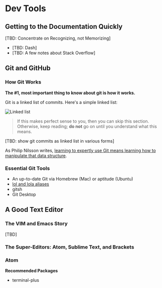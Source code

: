 # Dev Tools

## Getting to the Documentation Quickly

[TBD: Concentrate on Recognizing, not Memorizing]

* [TBD: Dash]
* [TBD: A few notes about Stack Overflow]

## Git and GitHub

### How Git Works

**The #1, most important thing to know about git is how it works.**

Git is a linked list of commits. Here's a simple linked list:

![Linked list](http://goose.ycp.edu/~dhovemey/fall2011/cs201/lecture/figures/sll.png)

> If this makes perfect sense to you, then you can skip this section. Otherwise, keep reading; **do not** go on until you understand what this means.

[TBD: show git commits as linked list in various forms]


As Philip Nilsson writes, [learning to expertly use Git means learning how to manipulate that data structure](http://www.jayway.com/2013/03/03/git-is-a-purely-functional-data-structure/).


### Essential Git Tools

* An up-to-date Git via Homebrew (Mac) or aptitude (Ubuntu)
* [lol and lola aliases](http://blog.kfish.org/2010/04/git-lola.html)
* gitsh
* Git Desktop



## A Good Text Editor


### The VIM and Emacs Story

[TBD]


### The Super-Editors: Atom, Sublime Text, and Brackets

### Atom

**Recommended Packages**
* terminal-plus


